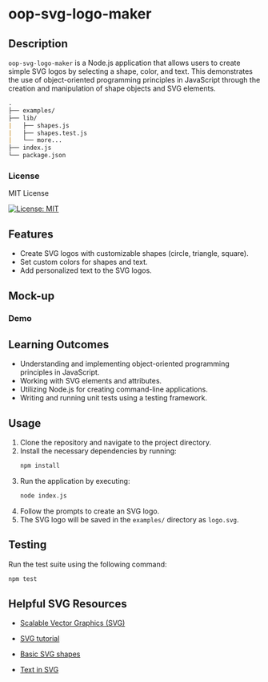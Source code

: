 # oop-svg-logo-maker

## Description

`oop-svg-logo-maker` is a Node.js application that allows users to create simple SVG logos by selecting a shape, color, and text. This demonstrates the use of object-oriented programming principles in JavaScript through the creation and manipulation of shape objects and SVG elements.

```md
.  
├── examples/
├── lib/
|   ├── shapes.js
|   ├── shapes.test.js
|   └── more...
├── index.js
└── package.json         
```

### License

MIT License

[![License: MIT](https://img.shields.io/badge/License-MIT-yellow.svg)](https://opensource.org/licenses/MIT)

## Features

- Create SVG logos with customizable shapes (circle, triangle, square).
- Set custom colors for shapes and text.
- Add personalized text to the SVG logos.

## Mock-up

### Demo

## Learning Outcomes

- Understanding and implementing object-oriented programming principles in JavaScript.
- Working with SVG elements and attributes.
- Utilizing Node.js for creating command-line applications.
- Writing and running unit tests using a testing framework.

## Usage

1. Clone the repository and navigate to the project directory.
2. Install the necessary dependencies by running:
    ```bash
    npm install
    ```
3. Run the application by executing:
    ```bash
    node index.js
    ```
4. Follow the prompts to create an SVG logo.
5. The SVG logo will be saved in the `examples/` directory as `logo.svg`.

## Testing

Run the test suite using the following command:

```bash
npm test
```

## Helpful SVG Resources

* [Scalable Vector Graphics (SVG)](https://en.wikipedia.org/wiki/Scalable_Vector_Graphics)

* [SVG tutorial](https://developer.mozilla.org/en-US/docs/Web/SVG/Tutorial)

* [Basic SVG shapes](https://developer.mozilla.org/en-US/docs/Web/SVG/Tutorial/Basic_Shapes)

* [Text in SVG](https://developer.mozilla.org/en-US/docs/Web/SVG/Tutorial/Texts)
